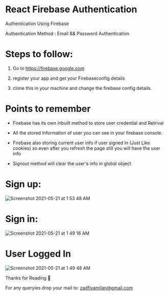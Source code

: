 # React Firebase Authentication 

Authentication Using Firebase

Authentication Method :
Email && Password Authentication

# Steps to follow:

1. Go to https://firebase.google.com

2. register your app and get your Firebaseconfig  details  

3. clone this in your machine and change the firebase config details.

# Points to remember

- Firebase has its own inbuilt method to store user credential and Retrival 

- All the stored Information of user you can see in your firebase console.

- Firebase also storing current user info if user signed In (Just Like cookies) so even after you refresh the page still you will have the user info

- Signout method will clear the user's info in global object
  

# Sign up:
![Screenshot 2021-05-21 at 1 53 48 AM](https://user-images.githubusercontent.com/41838197/119044216-8a0ac180-b9d7-11eb-8355-f81760af8d56.png)

# Sign in:
![Screenshot 2021-05-21 at 1 49 16 AM](https://user-images.githubusercontent.com/41838197/119043762-08b32f00-b9d7-11eb-99b0-7d126949f1d2.png)

# User Logged In
![Screenshot 2021-05-21 at 1 49 48 AM](https://user-images.githubusercontent.com/41838197/119043774-0c46b600-b9d7-11eb-88ce-aaf74161501c.png)


Thanks for Reading 🙂

For any queryies drop your mail to: zadfiyamilan@gmail.com 
